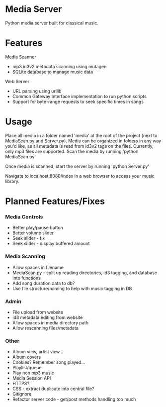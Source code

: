 # Media Server

Python media server built for classical music.

# Features

Media Scanner
- mp3 id3v2 metadata scanning using mutagen
- SQLite database to manage music data

Web Server
- URL parsing using urllib
- Common Gateway Interface implementation to run python scripts
- Support for byte-range requests to seek specific times in songs


# Usage

Place all media in a folder named 'media' at the root of the project (next to MediaScan.py and Server.py). Media can be organized in folders in any way you'd like, as all metadata is read from id3v2 tags on the files. Currently, only mp3 files are supported. Scan the media by running 'python MediaScan.py'<br>

Once media is scanned, start the server by running 'python Server.py'<br>

Navigate to localhost:8080/index in a web browser to access your music library.

# Planned Features/Fixes

### Media Controls
- Better play/pause button
- Better volume slider
- Seek slider - fix
- Seek slider - display buffered amount

### Media Scanning
- Allow spaces in filename
- MediaScan.py - split up reading directories, id3 tagging, and database into functions
- Add song duration data to db?
- Use file structure/naming to help with music tagging in DB

### Admin
- File upload from website
- id3 metadata editing from website
- Allow spaces in media directory path
- Allow rescanning files/metadata

### Other
- Album view, artist view...
- Album covers
- Cookies? Remember song played...
- Playlist/queue
- Play non mp3 music
- Media Session API
- HTTPS?
- CSS - extract duplicate into central file?
- Gitignore
- Refactor server code - get/post methods handling too much
